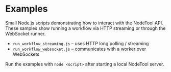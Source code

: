 # Examples

Small Node.js scripts demonstrating how to interact with the NodeTool API.
These samples show running a workflow via HTTP streaming or through the
WebSocket runner.

- `run_workflow_streaming.js` – uses HTTP long polling / streaming
- `run_workflow_websocket.js` – communicates with a worker over WebSockets

Run the examples with `node <script>` after starting a local NodeTool server.
